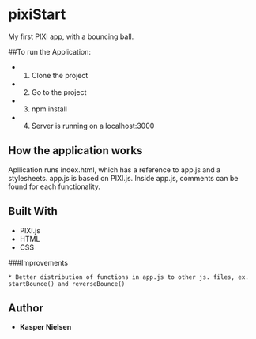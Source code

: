 # pixiStart
My first PIXI app, with a bouncing ball. 

##To run the Application:  
  *  1. Clone the project 
  *  2. Go to the project 
  *  3. npm install 
  *  4. Server is running on a localhost:3000

## How the application works 

Apllication runs index.html, which has a reference to app.js and a stylesheets. 
app.js is based on PIXI.js. 
Inside app.js, comments can be found for each functionality.
    
## Built With

* PIXI.js
* HTML
* CSS

###Improvements

    * Better distribution of functions in app.js to other js. files, ex. startBounce() and reverseBounce()

## Author

* **Kasper Nielsen** 


     

